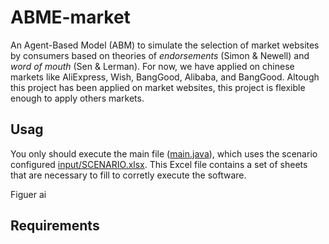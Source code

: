 # ABME-market

An Agent-Based Model (ABM) to simulate the selection of market websites by consumers based on theories of _endorsements_ (Simon & Newell) and _word of mouth_ (Sen & Lerman). For now, we have applied on chinese markets like AliExpress, Wish, BangGood, Alibaba, and BangGood. Altough this project has been applied on market websites, this project is flexible enough to apply others markets.   	   


## Usag
You only should execute the main file ([main.java](src/Main.java)), which uses the scenario configured [input/SCENARIO.xlsx](input/SCENARIO.xlsx). This Excel file contains a set of sheets that are necessary to fill to corretly execute the software. 




Figuer ai



## Requirements 
